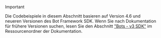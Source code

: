 > [!Important]
> Die Codebeispiele in diesem Abschnitt basieren auf Version 4.6 und neueren Versionen des Bot Framework SDK. Wenn Sie nach Dokumentation für frühere Versionen suchen, lesen Sie den Abschnitt ["Bots - v3 SDK"](~/resources/bot-v3/bots-overview.md) im Ressourcenordner der Dokumentation.
